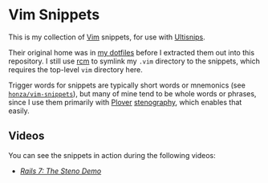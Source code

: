 # Vim Snippets

This is my collection of [Vim][] snippets, for use with [Ultisnips][].

Their original home was in [my dotfiles][] before I extracted them out into
this repository. I still use [rcm][] to symlink my `.vim` directory to the
snippets, which requires the top-level `vim` directory here.

Trigger words for snippets are typically short words or mnemonics (see
[`honza/vim-snippets`][]), but many of mine tend to be whole words or phrases,
since I use them primarily with [Plover][] [stenography][], which enables that
easily.

## Videos

You can see the snippets in action during the following videos:

- _[Rails 7: The Steno Demo][]_

[`honza/vim-snippets`]: https://github.com/honza/vim-snippets
[my dotfiles]: https://github.com/paulfioravanti/dotfiles
[Plover]: https://www.openstenoproject.org/plover/
[Rails 7: The Steno Demo]: https://www.youtube.com/watch?v=q7g0ml60LGY
[rcm]: https://github.com/thoughtbot/rcm
[stenography]: https://en.wikipedia.org/wiki/Stenotype
[Ultisnips]: https://github.com/SirVer/ultisnips
[Vim]: https://www.vim.org/
